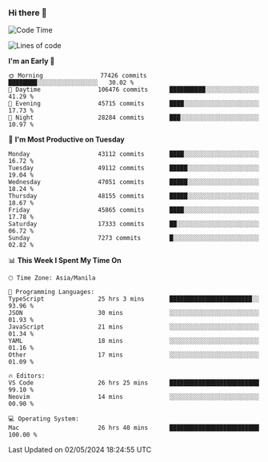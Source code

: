 ### Hi there 👋

<!--START_SECTION:waka-->
![Code Time](http://img.shields.io/badge/Code%20Time-5%2C118%20hrs%2032%20mins-blue)

![Lines of code](https://img.shields.io/badge/From%20Hello%20World%20I%27ve%20Written-114.4%20million%20lines%20of%20code-blue)

**I'm an Early 🐤** 

```text
🌞 Morning                77426 commits       ████████░░░░░░░░░░░░░░░░░   30.02 % 
🌆 Daytime                106476 commits      ██████████░░░░░░░░░░░░░░░   41.29 % 
🌃 Evening                45715 commits       ████░░░░░░░░░░░░░░░░░░░░░   17.73 % 
🌙 Night                  28284 commits       ███░░░░░░░░░░░░░░░░░░░░░░   10.97 % 
```
📅 **I'm Most Productive on Tuesday** 

```text
Monday                   43112 commits       ████░░░░░░░░░░░░░░░░░░░░░   16.72 % 
Tuesday                  49112 commits       █████░░░░░░░░░░░░░░░░░░░░   19.04 % 
Wednesday                47051 commits       █████░░░░░░░░░░░░░░░░░░░░   18.24 % 
Thursday                 48155 commits       █████░░░░░░░░░░░░░░░░░░░░   18.67 % 
Friday                   45865 commits       ████░░░░░░░░░░░░░░░░░░░░░   17.78 % 
Saturday                 17333 commits       ██░░░░░░░░░░░░░░░░░░░░░░░   06.72 % 
Sunday                   7273 commits        █░░░░░░░░░░░░░░░░░░░░░░░░   02.82 % 
```


📊 **This Week I Spent My Time On** 

```text
🕑︎ Time Zone: Asia/Manila

💬 Programming Languages: 
TypeScript               25 hrs 3 mins       ███████████████████████░░   93.96 % 
JSON                     30 mins             ░░░░░░░░░░░░░░░░░░░░░░░░░   01.93 % 
JavaScript               21 mins             ░░░░░░░░░░░░░░░░░░░░░░░░░   01.34 % 
YAML                     18 mins             ░░░░░░░░░░░░░░░░░░░░░░░░░   01.16 % 
Other                    17 mins             ░░░░░░░░░░░░░░░░░░░░░░░░░   01.09 % 

🔥 Editors: 
VS Code                  26 hrs 25 mins      █████████████████████████   99.10 % 
Neovim                   14 mins             ░░░░░░░░░░░░░░░░░░░░░░░░░   00.90 % 

💻 Operating System: 
Mac                      26 hrs 40 mins      █████████████████████████   100.00 % 
```


 Last Updated on 02/05/2024 18:24:55 UTC
<!--END_SECTION:waka-->


<!--
**rad182/rad182** is a ✨ _special_ ✨ repository because its `README.md` (this file) appears on your GitHub profile.

Here are some ideas to get you started:

- 🔭 I’m currently working on ...
- 🌱 I’m currently learning ...
- 👯 I’m looking to collaborate on ...
- 🤔 I’m looking for help with ...
- 💬 Ask me about ...
- 📫 How to reach me: ...
- 😄 Pronouns: ...
- ⚡ Fun fact: ...
-->
